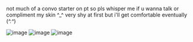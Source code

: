 not much of a convo starter on pt so pls whisper me if u wanna talk or compliment my skin ^_^ very shy at first but i'll get comfortable eventually (*^.^*) 


![image](https://github.com/user-attachments/assets/7b7b472e-0985-44c1-83d5-eef1e6b0ca88)
![image](https://github.com/user-attachments/assets/f88a9765-c027-4bb5-bcbc-878e3b601f89)
![image](https://github.com/user-attachments/assets/0c5c86e1-f8ee-4564-86f4-c85fdae0d8b0)

